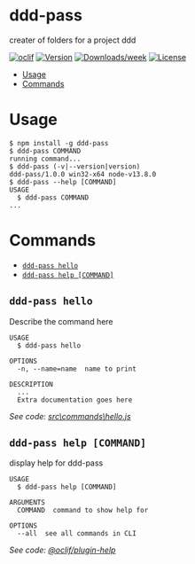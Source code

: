 ddd-pass
========

creater of folders for a project ddd

[![oclif](https://img.shields.io/badge/cli-oclif-brightgreen.svg)](https://oclif.io)
[![Version](https://img.shields.io/npm/v/ddd-pass.svg)](https://npmjs.org/package/ddd-pass)
[![Downloads/week](https://img.shields.io/npm/dw/ddd-pass.svg)](https://npmjs.org/package/ddd-pass)
[![License](https://img.shields.io/npm/l/ddd-pass.svg)](https://github.com/bryanArroyave/ddd-pass/blob/master/package.json)

<!-- toc -->
* [Usage](#usage)
* [Commands](#commands)
<!-- tocstop -->
# Usage
<!-- usage -->
```sh-session
$ npm install -g ddd-pass
$ ddd-pass COMMAND
running command...
$ ddd-pass (-v|--version|version)
ddd-pass/1.0.0 win32-x64 node-v13.8.0
$ ddd-pass --help [COMMAND]
USAGE
  $ ddd-pass COMMAND
...
```
<!-- usagestop -->
# Commands
<!-- commands -->
* [`ddd-pass hello`](#ddd-pass-hello)
* [`ddd-pass help [COMMAND]`](#ddd-pass-help-command)

## `ddd-pass hello`

Describe the command here

```
USAGE
  $ ddd-pass hello

OPTIONS
  -n, --name=name  name to print

DESCRIPTION
  ...
  Extra documentation goes here
```

_See code: [src\commands\hello.js](https://github.com/bryanArroyave/ddd-pass/blob/v1.0.0/src\commands\hello.js)_

## `ddd-pass help [COMMAND]`

display help for ddd-pass

```
USAGE
  $ ddd-pass help [COMMAND]

ARGUMENTS
  COMMAND  command to show help for

OPTIONS
  --all  see all commands in CLI
```

_See code: [@oclif/plugin-help](https://github.com/oclif/plugin-help/blob/v2.2.3/src\commands\help.ts)_
<!-- commandsstop -->
